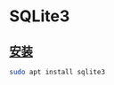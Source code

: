# SQLite3

## [安装](https://www.digitalocean.com/community/tutorials/how-to-install-and-use-sqlite-on-ubuntu-20-04)

```sh
sudo apt install sqlite3
```

